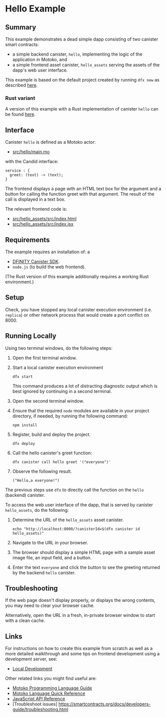 # Hello Example

## Summary

This example demonstrates a dead simple dapp consisting of two canister smart contracts:

* a simple backend canister, `hello`, implementing the logic of the application in Motoko, and
* a simple frontend asset canister, `hello_assets` serving the assets of the dapp's web user interface.

This example is based on the default project created by running `dfx new` as described
[here](https://smartcontracts.org/docs/quickstart/local-quickstart.html).

### Rust variant

A version of this example with a Rust implementation of canister `hello` can be found [here](../../rust/hello/README.md).

## Interface

Canister `hello` is defined as a Motoko actor:

* [src/hello/main.mo](src/hello/main.mo)

with the Candid interface:

```
service : {
  greet: (text) -> (text);
}
```

The frontend displays a page with an HTML text box for the argument and a button for calling the function greet with that argument. The result of the call is displayed in a text box.

The relevant frontend code is:

* [src/hello_assets/src/index.html](src/hello_assets/src/index.html)
* [src/hello_assets/src/index.jsx](src/hello_assets/src/index.jsx)


## Requirements

The example requires an installation of:
a
* [DFINITY Canister SDK](https://sdk.dfinity.org).
* `node.js` (to build the web frontend).

(The Rust version of this example additionally requires a working Rust environment.)

## Setup

Check, you have stopped any local canister execution environment (i.e. `replica`) or other network process that would create a port conflict on 8000.


## Running Locally

Using two terminal windows, do the following steps:

1. Open the first terminal window.

1. Start a local canister execution environment

   ```text
   dfx start
   ```

   This command produces a lot of distracting diagnostic output which is best ignored by continuing in a second terminal.

1. Open the second terminal window.

1. Ensure that the required `node` modules are available in your project directory, if needed, by running the following command:

   ```text
   npm install
   ```

1. Register, build and deploy the project.

   ```text
   dfx deploy
   ```

1. Call the hello canister's greet function:

   ```text
   dfx canister call hello greet '("everyone")'
   ```

1. Observe the following result.

   ```text
   ("Hello,a everyone!")
   ```

The previous steps use `dfx` to directly call the function on the `hello` (backend) canister.

To access the web user interface of the dapp, that is served by canister `hello_assets`, do the following:

1. Determine the URL of the `hello_assets` asset canister.

   ```text
   echo "http://localhost:8000/?canisterId=$(dfx canister id hello_assets)"
   ```

1. Navigate to the URL in your browser.

2. The browser should display a simple HTML page with a sample asset image file, an input field, and a button.

3. Enter the text `everyone` and click the button to see the greeting returned by the backend `hello` canister.

## Troubleshooting

If the web page doesn't display properly, or displays the wrong contents,
you may need to clear your browser cache.

Alternatively, open the URL in a fresh, in-private browser window to start with a clean cache.

## Links

For instructions on how to create this example from scratch as well as a more detailed walkthrough and some tips on frontend development using a development server, see:

- [Local Development](https://smartcontracts.org/docs/quickstart/local-quickstart.html)

Other related links you might find useful are:

- [Motoko Programming Language Guide](https://sdk.dfinity.org/docs/language-guide/motoko.html)
- [Motoko Language Quick Reference](https://sdk.dfinity.org/docs/language-guide/language-manual.html)
- [JavaScript API Reference](https://erxue-5aaaa-aaaab-qaagq-cai.raw.ic0.appa)
- [Troubleshoot issues] https://smartcontracts.org/docs/developers-guide/troubleshooting.html
